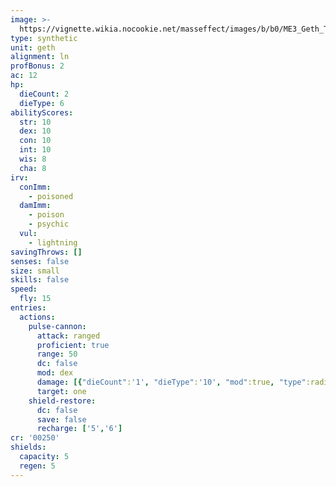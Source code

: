 ```yaml
---
image: >-
  https://vignette.wikia.nocookie.net/masseffect/images/b/b0/ME3_Geth_Turret.png/revision/latest/scale-to-width-down/350?cb=20120326000908
type: synthetic
unit: geth
alignment: ln
profBonus: 2
ac: 12
hp:
  dieCount: 2
  dieType: 6
abilityScores:
  str: 10
  dex: 10
  con: 10
  int: 10
  wis: 8
  cha: 8
irv:
  conImm:
    - poisoned
  damImm:
    - poison
    - psychic
  vul:
    - lightning
savingThrows: []
senses: false
size: small
skills: false
speed:
  fly: 15
entries:
  actions:
    pulse-cannon:
      attack: ranged
      proficient: true
      range: 50
      dc: false
      mod: dex
      damage: [{"dieCount":'1', "dieType":'10', "mod":true, "type":radiant}]
      target: one
    shield-restore:
      dc: false
      save: false
      recharge: ['5','6']
cr: '00250'
shields:
  capacity: 5
  regen: 5
---
```

